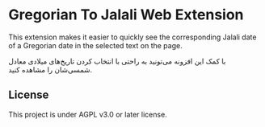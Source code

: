 # Gregorian To Jalali Web Extension

This extension makes it easier to quickly see the corresponding Jalali date of a Gregorian date in the selected text on the page.

با کمک این افزونه می‌تونید به راحتی با انتخاب کردن تاریخ‌های میلادی معادل شمسی‌شان را مشاهده کنید.

## License

This project is under AGPL v3.0 or later license.
